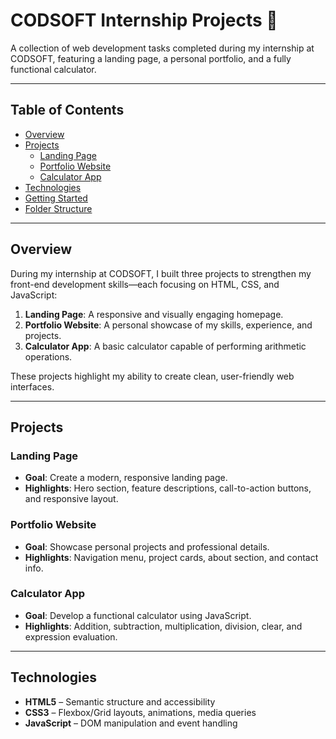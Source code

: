# CODSOFT Internship Projects 🚀

A collection of web development tasks completed during my internship at CODSOFT, featuring a landing page, a personal portfolio, and a fully functional calculator.

---

## Table of Contents

- [Overview](#overview)  
- [Projects](#projects)  
  - [Landing Page](#landing-page)  
  - [Portfolio Website](#portfolio-website)  
  - [Calculator App](#calculator-app)  
- [Technologies](#technologies)  
- [Getting Started](#getting-started)  
- [Folder Structure](#folder-structure)  
 

---

## Overview

During my internship at CODSOFT, I built three projects to strengthen my front-end development skills—each focusing on HTML, CSS, and JavaScript:

1. **Landing Page**: A responsive and visually engaging homepage.  
2. **Portfolio Website**: A personal showcase of my skills, experience, and projects.  
3. **Calculator App**: A basic calculator capable of performing arithmetic operations.

These projects highlight my ability to create clean, user-friendly web interfaces.

---

## Projects

### Landing Page
- **Goal**: Create a modern, responsive landing page.
- **Highlights**: Hero section, feature descriptions, call-to-action buttons, and responsive layout.

### Portfolio Website
- **Goal**: Showcase personal projects and professional details.
- **Highlights**: Navigation menu, project cards, about section, and contact info.

### Calculator App
- **Goal**: Develop a functional calculator using JavaScript.
- **Highlights**: Addition, subtraction, multiplication, division, clear, and expression evaluation.

---

## Technologies

- **HTML5** – Semantic structure and accessibility  
- **CSS3** – Flexbox/Grid layouts, animations, media queries  
- **JavaScript** – DOM manipulation and event handling  



